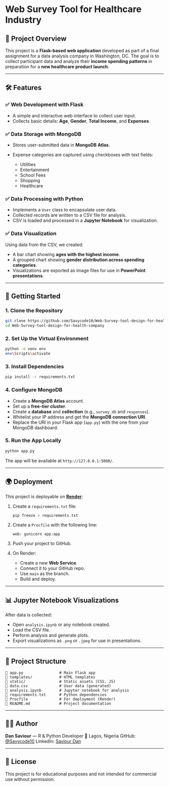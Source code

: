 # Web Survey Tool for Healthcare Industry

## 📌 Project Overview

This project is a **Flask-based web application** developed as part of a final assignment for a data analysis company in Washington, DC. The goal is to collect participant data and analyze their **income spending patterns** in preparation for a **new healthcare product launch**.

---

## 🛠️ Features

### ✅ Web Development with Flask

* A simple and interactive web interface to collect user input.
* Collects basic details: **Age**, **Gender**, **Total Income**, and **Expenses**.

### ✅ Data Storage with MongoDB

* Stores user-submitted data in **MongoDB Atlas**.
* Expense categories are captured using checkboxes with text fields:

  * Utilities
  * Entertainment
  * School Fees
  * Shopping
  * Healthcare

### ✅ Data Processing with Python

* Implements a `User` class to encapsulate user data.
* Collected records are written to a CSV file for analysis.
* CSV is loaded and processed in a **Jupyter Notebook** for visualization.

### ✅ Data Visualization

Using data from the CSV, we created:

* A bar chart showing **ages with the highest income**.
* A grouped chart showing **gender distribution across spending categories**.
* Visualizations are exported as image files for use in **PowerPoint presentations**.

---

## 🚀 Getting Started

### 1. Clone the Repository

```bash
git clone https://github.com/Savycode10/Web-Survey-tool-design-for-health-company.git
cd Web-Survey-tool-design-for-health-company
```

### 2. Set Up the Virtual Environment

```bash
python -m venv env
env\Scripts\activate
```

### 3. Install Dependencies

```bash
pip install -r requirements.txt
```

### 4. Configure MongoDB

* Create a **MongoDB Atlas** account.
* Set up a **free-tier cluster**.
* Create a **database** and **collection** (e.g., `survey_db` and `responses`).
* Whitelist your IP address and get the **MongoDB connection URI**.
* Replace the URI in your Flask app (`app.py`) with the one from your MongoDB dashboard.

### 5. Run the App Locally

```bash
python app.py
```

The app will be available at `http://127.0.0.1:5000/`.

---

## 🌍 Deployment

This project is deployable on [**Render**](https://render.com):

1. Create a `requirements.txt` file:

   ```bash
   pip freeze > requirements.txt
   ```

2. Create a `Procfile` with the following line:

   ```
   web: gunicorn app:app
   ```

3. Push your project to GitHub.

4. On Render:

   * Create a new **Web Service**.
   * Connect it to your GitHub repo.
   * Use `main` as the branch.
   * Build and deploy.

---

## 📊 Jupyter Notebook Visualizations

After data is collected:

* Open `analysis.ipynb` or any notebook created.
* Load the CSV file.
* Perform analysis and generate plots.
* Export visualizations as `.png` or `.jpeg` for use in presentations.

---

## 📁 Project Structure

```
🔹 app.py                # Main Flask app
🔹 templates/            # HTML templates
🔹 static/               # Static assets (CSS, JS)
🔹 data.csv              # User data (generated)
🔹 analysis.ipynb        # Jupyter notebook for analysis
🔹 requirements.txt      # Python dependencies
🔹 Procfile              # For deployment (Render)
🔹 README.md             # Project documentation
```

---

## 👨‍💻 Author

**Dan Saviour** — R & Python Developer
📍 Lagos, Nigeria
GitHub: [@Savycode10](https://github.com/Savycode10)
LinkedIn: [Saviour Dan](https://linkedin.com/in/saviour-dan)

---

## 📄 License

This project is for educational purposes and not intended for commercial use without permission.
